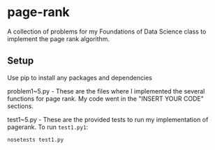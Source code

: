 # page-rank
A collection of problems for my Foundations of Data Science class to implement the page rank algorithm.

## Setup
Use pip to install any packages and dependencies

problem1~5.py - These are the files where I implemented the several functions for page rank. My code went in the "INSERT YOUR CODE" sections.

test1~5.py - These are the provided tests to run my implementation of pagerank. To run `test1.py1`:

`nosetests test1.py`
